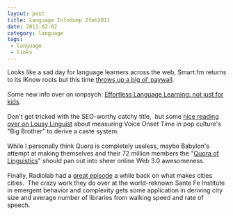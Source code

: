 ```yaml
---
layout: post
title: Language Infodump 2feb2011
date: 2011-02-02
category: language
tags:
 - language
 - links
---
```


<p>Looks like a sad day for language learners across the web, Smart.fm returns to its iKnow roots but this time <a href="http://www.tofugu.com/2011/01/26/smartfm-closing-down/">throws up a big ol' paywall</a>.<br /><br />Some new info over on ionpsych: <a href="http://www.ionpsych.com/2011/02/01/effortless-language-learning-not-just-for-kids/">Effortless Language Learning: not just for kids</a>.<br /><br />Don't get tricked with the SEO-worthy catchy title, &nbsp;but some <a href="http://thelousylinguist.blogspot.com/2011/01/linguistics-of-heaven-and-hell.html">nice reading over on Lousy Linguist</a> about measuring Voice Onset Time in pop culture's "Big Brother" to derive a caste system.<br /><br />While I personally think Quora is completely useless, maybe Babylon's attempt at making themselves and their 72 million members the "<a href="http://techcrunch.com/2011/01/26/babylon-aims-to-build-a-quora-for-linguistics-off-its-72-million-members/">Quora of Linguistics</a>" should pan out into sheer online Web 3.0 awesomeness.<br /><br />Finally, Radiolab had a <a href="http://www.radiolab.org/2010/oct/08/">great episode</a> a while back on what makes cities cities. &nbsp;The crazy work they do over at the world-reknown Sante Fe Institute in emergent behavior and complexity gets some application in deriving city size and average number of libraries from walking speed and rate of speech.</p>


